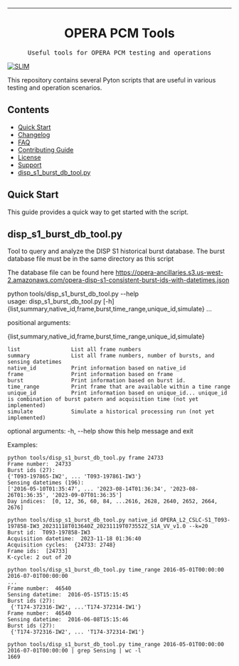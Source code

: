 <!-- Header block for project -->
<hr>

<div align="center">

<h1 align="center">OPERA PCM Tools</h1>
<!-- ☝️ Replace with your repo name ☝️ -->

</div>

<pre align="center">Useful tools for OPERA PCM testing and operations</pre>
<!-- ☝️ Replace with a single sentence describing the purpose of your repo / proj ☝️ -->

<!-- Header block for project -->

[![SLIM](https://img.shields.io/badge/Best%20Practices%20from-SLIM-blue)](https://nasa-ammos.github.io/slim/)
<!-- ☝️ Add badges via: https://shields.io e.g. ![](https://img.shields.io/github/your_chosen_action/your_org/your_repo) ☝️ -->

This repository contains several Pyton scripts that are useful in various testing and operation scenarios.

## Contents

* [Quick Start](#quick-start)
* [Changelog](#changelog)
* [FAQ](#frequently-asked-questions-faq)
* [Contributing Guide](#contributing)
* [License](#license)
* [Support](#support)
* [disp_s1_burst_db_tool.py](#disp_s1_burst_db_tool)

## Quick Start
This guide provides a quick way to get started with the script. 

## disp_s1_burst_db_tool.py

Tool to query and analyze the DISP S1 historical burst database. The burst database file must be in the same directory as this script

The database file can be found here
https://opera-ancillaries.s3.us-west-2.amazonaws.com/opera-disp-s1-consistent-burst-ids-with-datetimes.json

python tools/disp_s1_burst_db_tool.py --help     
usage: disp_s1_burst_db_tool.py [-h] {list,summary,native_id,frame,burst,time_range,unique_id,simulate} ...

positional arguments:

  {list,summary,native_id,frame,burst,time_range,unique_id,simulate}

    list                List all frame numbers
    summary             List all frame numbers, number of bursts, and sensing datetimes
    native_id           Print information based on native_id
    frame               Print information based on frame
    burst               Print information based on burst id.
    time_range          Print frame that are available within a time range
    unique_id           Print information based on unique_id... unique_id is combination of burst patern and acquisition time (not yet implemented)
    simulate            Simulate a historical processing run (not yet implemented)

optional arguments:
  -h, --help            show this help message and exit

Examples: 

    python tools/disp_s1_burst_db_tool.py frame 24733                                                                                    
    Frame number:  24733
    Burst ids (27): 
    {'T093-197865-IW2', ... 'T093-197861-IW3'}
    Sensing datetimes (196): 
    ['2016-05-10T01:35:47', ... '2023-08-14T01:36:34', '2023-08-26T01:36:35', '2023-09-07T01:36:35']
    Day indices:  [0, 12, 36, 60, 84, ...2616, 2628, 2640, 2652, 2664, 2676]
    
    python tools/disp_s1_burst_db_tool.py native_id OPERA_L2_CSLC-S1_T093-197858-IW3_20231118T013640Z_20231119T073552Z_S1A_VV_v1.0 --k=20
    Burst id:  T093-197858-IW3
    Acquisition datetime:  2023-11-18 01:36:40
    Acquisition cycles:  {24733: 2748}
    Frame ids:  [24733]
    K-cycle: 2 out of 20

    python tools/disp_s1_burst_db_tool.py time_range 2016-05-01T00:00:00 2016-07-01T00:00:00
    ...
    Frame number:  46540
	Sensing datetime:  2016-05-15T15:15:45
	Burst ids (27):
	 {'T174-372316-IW2', ...'T174-372314-IW1'}
    Frame number:  46540
	Sensing datetime:  2016-06-08T15:15:46
	Burst ids (27):
	 {'T174-372316-IW2', ... 'T174-372314-IW1'}

    python tools/disp_s1_burst_db_tool.py time_range 2016-05-01T00:00:00 2016-07-01T00:00:00 | grep Sensing | wc -l
    1669